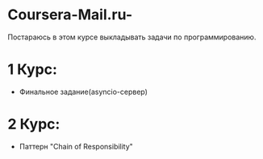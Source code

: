 # Coursera-Mail.ru-
Постараюсь в этом курсе выкладывать задачи по программированию.
# 1 Курс:
- Финальное задание(asyncio-сервер)
# 2 Курс:
- Паттерн "Chain of Responsibility"

